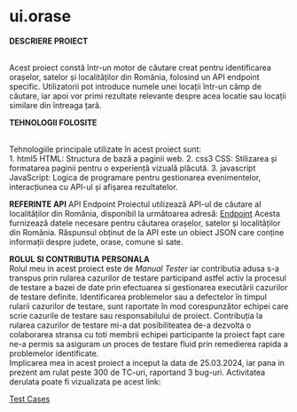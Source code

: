 # ui.orase <br>
**DESCRIERE PROIECT** 

<br>
Acest proiect constă într-un motor de căutare creat pentru identificarea orașelor, satelor și localităților din România, folosind un API endpoint specific. Utilizatorii pot introduce numele unei locații într-un câmp de căutare, iar apoi vor primi rezultate relevante despre acea locatie sau locații similare din întreaga țară.
<br>

**TEHNOLOGII FOLOSITE**

<br>
Tehnologiile principale utilizate în acest proiect sunt:
<br>
1. html5 HTML: Structura de bază a paginii web.
2. css3 CSS: Stilizarea și formatarea paginii pentru o experiență vizuală plăcută.
3. javascript JavaScript: Logica de programare pentru gestionarea evenimentelor, interacțiunea cu API-ul și afișarea rezultatelor.
<br>

**REFERINTE API**
API Endpoint
Proiectul utilizează API-ul de căutare al localităților din România, disponibil la următoarea adresă:
[Endpoint](https://orase.peviitor.ro/)
Acesta furnizează datele necesare pentru căutarea orașelor, satelor și localităților din România.
Răspunsul obținut de la API este un obiect JSON care conține informații despre judete, orase, comune si sate.
<br>

**ROLUL SI CONTRIBUTIA PERSONALA**
<br>
Rolul meu in acest proiect este de *Manual Tester* iar contributia adusa s-a transpus prin rularea cazurilor de testare participand astfel activ la procesul de testare a bazei de date prin efectuarea si gestionarea executării cazurilor de testare definite. Identificarea problemelor sau a defectelor în timpul rularii cazurilor de testare, sunt raportate în mod corespunzător echipei care scrie cazurile de testare sau responsabilului de proiect.
Contribuția la rularea cazurilor de testare mi-a dat posibiliteatea de-a dezvolta o colaborarea stransa cu toti membrii echipei participante la proiect fapt care ne-a permis sa asiguram un proces de testare fluid prin remedierea rapida a problemelor identificate.
<br>
Implicarea mea in acest proiect a inceput la data de 25.03.2024, iar pana in prezent am rulat peste 300 de TC-uri, raportand 3 bug-uri.
Activitatea derulata poate fi vizualizata pe acest link:

[Test Cases](https://github.com/orgs/peviitor-ro/projects/31/views/2?sliceBy%5Bvalue%5D=AdinaIT)
